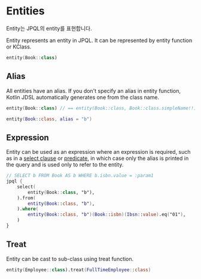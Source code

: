 # Entities

Entity는 JPQL의 entity를 표현합니다.

Entity represents an entity in JPQL. It can be represented by entity function or KClass.

```kotlin
entity(Book::class)
```

## Alias

All entities have an alias. If you don't specify an alias in entity function, Kotlin JDSL automatically generates one from the class name.

```kotlin
entity(Book::class) // == entity(Book::class, Book::class.simpleName!!)

entity(Book::class, alias = "b")
```

## Expression

Entity can be used as an expression where an expression is required, such as in a [select clause](statements.md#select-clause) or [predicate](predicates.md), in which case only the alias is printed in the query and is used only to refer to the entity.

```kotlin
// SELECT b FROM Book AS b WHERE b.isbn.value = :param1
jpql {
    select(
        entity(Book::class, "b"),
    ).from(
        entity(Book::class, "b"),
    ).where(
        entity(Book::class, "b")(Book::isbn)(Ibsn::value).eq("01"),
    )
}
```

## Treat

Entity can be cast to sub-class using treat function.

```kotlin
entity(Employee::class).treat(FullTimeEmployee::class)
```
